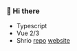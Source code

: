 ### 👋 Hi there 

- Typescript
- Vue 2/3
- Shrio [repo](https://github.com/Akimotorakiyu/shrio) [website](https://clever-rosalind-9cee08.netlify.app/)
